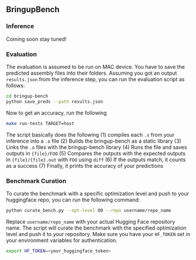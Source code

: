 ## BringupBench

### Inference 
Coming soon stay tuned!

### Evaluation
The evaluation is assumed to be run on MAC device. You have to save the predicted assembly files into their folders. Assuming you got an output `results.json` from the inference step, you can run the evaluation script as follows:

```bash 
cd bringup-bench
python save_preds --path results.json
```

Now to get an accuracy, run the following
```bash
make run-tests TARGET=host
```
The script basically does the following 
(1) compiles each `.s` from your inference into a `.o` file
(2) Builds the bringup-bench as a static library
(3) Links the `.o` files with the bringup-bench library
(4) Runs the file and saves outputs in `{file}/FOO`
(5) Compares the outputs with the expected outputs in `{file}/{file}.out` with `FOO` using `diff`
(6) If the outputs match, it counts as a success
(7) Finally, it prints the accuracy of your predictions

### Benchmark Curation
To curate the benchmark with a specific optimization level and push to your huggingface repo, you can run the following command:

```bash
python curate_bench.py --opt-level O0 --repo username/repo_name
```
Replace `username/repo_name` with your actual Hugging Face repository name. The script will curate the benchmark with the specified optimization level and push it to your repository. Make sure you have your `HF_TOKEN` set in your environment variables for authentication.

```bash
export HF_TOKEN=<your_huggingface_token>
```